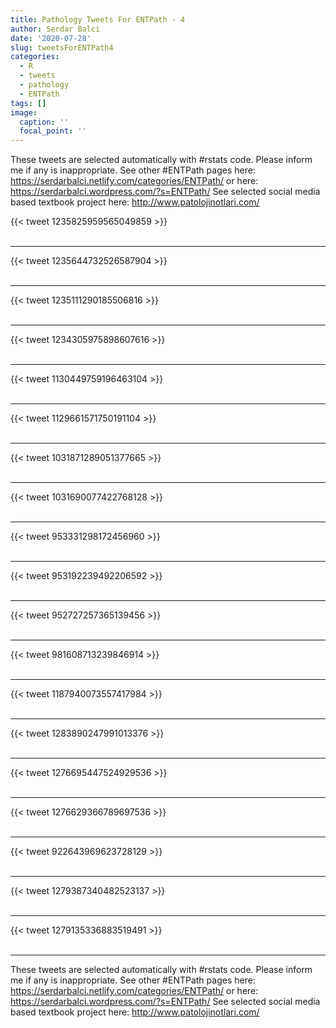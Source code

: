 ```yaml
---
title: Pathology Tweets For ENTPath - 4
author: Serdar Balci
date: '2020-07-28'
slug: tweetsForENTPath4
categories:
  - R
  - tweets
  - pathology
  - ENTPath
tags: []
image:
  caption: ''
  focal_point: ''
---
```



These tweets are selected automatically with #rstats code. Please inform me if any is inappropriate.
See other #ENTPath pages here: https://serdarbalci.netlify.com/categories/ENTPath/  or here: https://serdarbalci.wordpress.com/?s=ENTPath/ 
See selected social media based textbook project here: http://www.patolojinotlari.com/

{{< tweet 1235825959565049859 >}}
<br>
<br>
<hr>
{{< tweet 1235644732526587904 >}}
<br>
<br>
<hr>
{{< tweet 1235111290185506816 >}}
<br>
<br>
<hr>
{{< tweet 1234305975898607616 >}}
<br>
<br>
<hr>
{{< tweet 1130449759196463104 >}}
<br>
<br>
<hr>
{{< tweet 1129661571750191104 >}}
<br>
<br>
<hr>
{{< tweet 1031871289051377665 >}}
<br>
<br>
<hr>
{{< tweet 1031690077422768128 >}}
<br>
<br>
<hr>
{{< tweet 953331298172456960 >}}
<br>
<br>
<hr>
{{< tweet 953192239492206592 >}}
<br>
<br>
<hr>
{{< tweet 952727257365139456 >}}
<br>
<br>
<hr>
{{< tweet 981608713239846914 >}}
<br>
<br>
<hr>
{{< tweet 1187940073557417984 >}}
<br>
<br>
<hr>
{{< tweet 1283890247991013376 >}}
<br>
<br>
<hr>
{{< tweet 1276695447524929536 >}}
<br>
<br>
<hr>
{{< tweet 1276629366789697536 >}}
<br>
<br>
<hr>
{{< tweet 922643969623728129 >}}
<br>
<br>
<hr>
{{< tweet 1279387340482523137 >}}
<br>
<br>
<hr>
{{< tweet 1279135336883519491 >}}
<br>
<br>
<hr>


These tweets are selected automatically with #rstats code. Please inform me if any is inappropriate.
See other #ENTPath pages here: https://serdarbalci.netlify.com/categories/ENTPath/  or here: https://serdarbalci.wordpress.com/?s=ENTPath/ 
See selected social media based textbook project here: http://www.patolojinotlari.com/
